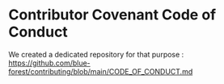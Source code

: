 # Contributor Covenant Code of Conduct

We created a dedicated repository for that purpose : https://github.com/blue-forest/contributing/blob/main/CODE_OF_CONDUCT.md
